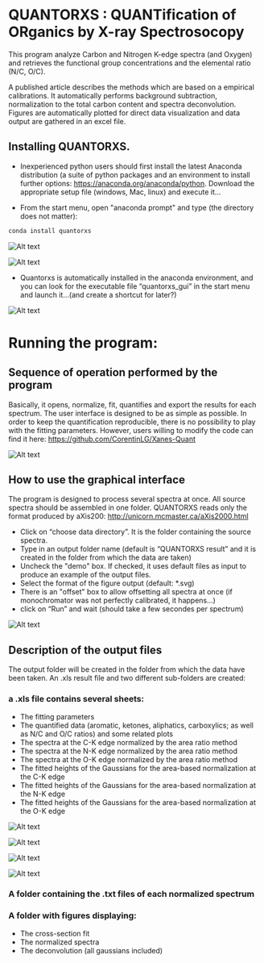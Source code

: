 ﻿# QUANTORXS : QUANTification of ORganics by X-ray Spectrosocopy

This program analyze Carbon and Nitrogen K-edge spectra (and Oxygen) and retrieves the functional group concentrations and the elemental ratio (N/C, O/C).

A published article describes the methods which are based on a empirical calibrations.
It automatically performs background subtraction, normalization to the total carbon content and spectra deconvolution. 
Figures are automatically plotted for direct data visualization and data output are gathered in an excel file.

## Installing QUANTORXS.

* Inexperienced python users should first install the latest Anaconda distribution (a suite of python packages and an environment to install further options: https://anaconda.org/anaconda/python. 
Download the appropriate setup file (windows, Mac, linux) and execute it...

* From the start menu, open "anaconda prompt" and type (the directory does not matter):

```bash
conda install quantorxs
```

![Alt text](/Images/Anaconda_prompt.jpg "where to find anaconda prompt")

![Alt text](/Images/Install_command_line.jpg "The install command line")

* Quantorxs is automatically installed in the anaconda environment, and you can look for the executable file “quantorxs_gui” in the start menu and launch it…(and create a shortcut for later?)

![Alt text](/Images/Start_quantorxs.jpg "where to find quantorxs")


# Running the program:
## Sequence of operation performed by the program

Basically, it opens, normalize, fit, quantifies and export the results for each spectrum.
The user interface is designed to be as simple as possible. In order to keep the quantification reproducible, there is no possibility to play with the fitting parameters. 
However, users willing to modify the code can find it here: https://github.com/CorentinLG/Xanes-Quant

![Alt text](/Images/Program_sequence.jpg "Sequence of operations performed by the program")

## How to use the graphical interface

The program is designed to process several spectra at once. All source spectra should be assembled in one folder.
QUANTORXS reads only the format produced by aXis200: http://unicorn.mcmaster.ca/aXis2000.html

* Click on “choose data directory”. It is the folder containing the source spectra.
* Type in an output folder name (default is “QUANTORXS result” and it is created in the folder from which the data are taken)
* Uncheck the "demo" box. If checked, it uses default files as input to produce an example of the output files. 
* Select the format of the figure output (default: *.svg)
* There is an "offset" box to allow offsetting all spectra at once (if monochromator was not perfectly calibrated, it happens...)
* click on “Run” and wait (should take a few secondes per spectrum)

![Alt text](/Images/Quantorxs_gui.jpg "The graphical user interface")

## Description of the output files

The output folder will be created in the folder from which the data have been taken.
An .xls result file and two different sub-folders are created:

### a .xls file contains several sheets:
* The fitting parameters 
* The quantified data (aromatic, ketones, aliphatics, carboxylics; as well as N/C and O/C ratios) and some related plots
* The spectra at the C-K edge normalized by the area ratio method
* The spectra at the N-K edge normalized by the area ratio method
* The spectra at the O-K edge normalized by the area ratio method
* The fitted heights of the Gaussians for the area-based normalization at the C-K edge
* The fitted heights of the Gaussians for the area-based normalization at the N-K edge
* The fitted heights of the Gaussians for the area-based normalization at the O-K edge

![Alt text](/Images/excel_Tab1.jpg "Analysis parameters")

![Alt text](/Images/excel_Tab2.jpg "Quantified data")

![Alt text](/Images/excel_Tab3.jpg "normalized spectra")

![Alt text](/Images/excel_Tab4.jpg "fitted gaussians")

### A folder containing the .txt files of each normalized spectrum

### A folder with figures displaying:

* The cross-section fit
* The normalized spectra
* The deconvolution (all gaussians included)
 
